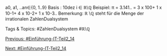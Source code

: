 a0, a1, ..an∈{0, 1..9}
Basis : 10dez
i ∈ ℝ\ℚ 
Beispiel:  π = 3.141.. = 3 x 100+ 1 x 10-1+ 4 x 10-2+ 1 x 10-3..
Bemerkung: ℝ \ℚ steht für die Menge der irrationalen ZahlenDualsystem

   Tags & Topics:
   #ZahlenDualsystem
   #ℝ\ℚ

[Previous: #Einführung-IT-Teil2_14](Einführung-IT-Teil2_14.md)

[Next: #Einführung-IT-Teil2_14](Einführung-IT-Teil2_14.md)